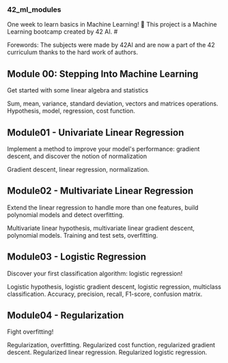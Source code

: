 ### 42_ml_modules ###
One week to learn basics in Machine Learning! 🤖  This project is a Machine Learning bootcamp created by 42 AI. #

Forewords: The subjects were made by 42AI and are now a part of the 42 curriculum thanks to the hard work of authors.

## Module 00: Stepping Into Machine Learning ##
Get started with some linear algebra and statistics

Sum, mean, variance, standard deviation, vectors and matrices operations. Hypothesis, model, regression, cost function.

## Module01 - Univariate Linear Regression
Implement a method to improve your model's performance: gradient descent, and discover the notion of normalization

Gradient descent, linear regression, normalization.

## Module02 - Multivariate Linear Regression
Extend the linear regression to handle more than one features, build polynomial models and detect overfitting.

Multivariate linear hypothesis, multivariate linear gradient descent, polynomial models. Training and test sets, overfitting.

## Module03 - Logistic Regression
Discover your first classification algorithm: logistic regression!

Logistic hypothesis, logistic gradient descent, logistic regression, multiclass classification. Accuracy, precision, recall, F1-score, confusion matrix.

## Module04 - Regularization
Fight overfitting!

Regularization, overfitting. Regularized cost function, regularized gradient descent. Regularized linear regression. Regularized logistic regression.

